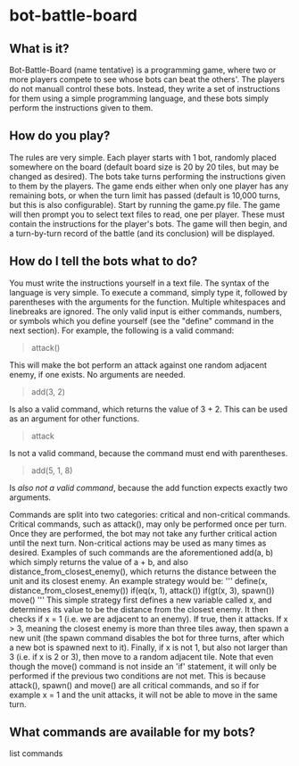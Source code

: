 # bot-battle-board
## What is it?
Bot-Battle-Board (name tentative) is a programming game, where two or more players compete to see whose bots can beat the others'. The players do not manuall control these bots. Instead, they write a set of instructions for them using a simple programming language, and these bots simply perform the instructions given to them.
## How do you play?
The rules are very simple. Each player starts with 1 bot, randomly placed somewhere on the board (default board size is 20 by 20 tiles, but may be changed as desired). The bots take turns performing the instructions given to them by the players. The game ends either when only one player has any remaining bots, or when the turn limit has passed (default is 10,000 turns, but this is also configurable).
Start by running the game.py file. The game will then prompt you to select text files to read, one per player. These must contain the instructions for the player's bots. The game will then begin, and a turn-by-turn record of the battle (and its conclusion) will be displayed.
## How do I tell the bots what to do?
You must write the instructions yourself in a text file. The syntax of the language is very simple. To execute a command, simply type it, followed by parentheses with the arguments for the function. Multiple whitespaces and linebreaks are ignored. The only valid input is either commands, numbers, or symbols which you define yourself (see the "define" command in the next section). For example, the following is a valid command:
> attack()

This will make the bot perform an attack against one random adjacent enemy, if one exists. No arguments are needed.
> add(3, 2) 

Is also a valid command, which returns the value of 3 + 2. This can be used as an argument for other functions.
> attack

Is not a valid command, because the command must end with parentheses.
> add(5, 1, 8) 

Is *also not a valid command*, because the add function expects exactly two arguments.

Commands are split into two categories: critical and non-critical commands. Critical commands, such as attack(), may only be performed once per turn. Once they are performed, the bot may not take any further critical action until the next turn. Non-critical actions may be used as many times as desired. Examples of such commands are the aforementioned add(a, b) which simply returns the value of a + b, and also distance_from_closest_enemy(), which returns the distance between the unit and its closest enemy.
An example strategy would be:
'''
define(x, distance_from_closest_enemy())
if(eq(x, 1), attack())
if(gt(x, 3), spawn())
move()
'''
This simple strategy first defines a new variable called x, and determines its value to be the distance from the closest enemy. It then checks if x = 1 (i.e. we are adjacent to an enemy). If true, then it attacks. If x > 3, meaning the closest enemy is more than three tiles away, then spawn a new unit (the spawn command disables the bot for three turns, after which a new bot is spawned next to it). Finally, if x is not 1, but also not larger than 3 (i.e. if x is 2 or 3), then move to a random adjacent tile.
Note that even though the move() command is not inside an 'if' statement, it will only be performed if the previous two conditions are not met. This is because attack(), spawn() and move() are all critical commands, and so if for example x = 1 and the unit attacks, it will not be able to move in the same turn.
## What commands are available for my bots?
list commands